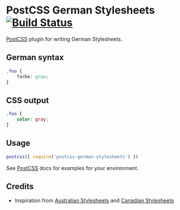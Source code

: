# PostCSS German Stylesheets [![Build Status][ci-img]][ci]

[PostCSS] plugin for writing German Stylesheets.

[PostCSS]: https://github.com/postcss/postcss
[ci-img]:  https://travis-ci.org/timche/postcss-german-stylesheets.svg
[ci]:      https://travis-ci.org/timche/postcss-german-stylesheets

## German syntax
```css
.foo {
    farbe: grau;
}
```

## CSS output
```css
.foo {
    color: gray;
}
```

## Usage

```js
postcss([ require('postcss-german-stylesheets') ])
```

See [PostCSS] docs for examples for your environment.

## Credits

* Inspiration from [Australian Stylesheets](https://github.com/dp-lewis/postcss-australian-stylesheets) and [Canadian Stylesheets](https://github.com/chancancode/postcss-canadian-stylesheets)
